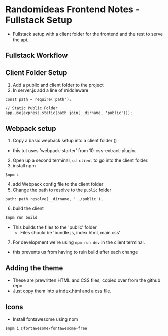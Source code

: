 # Randomideas Frontend Notes - Fullstack Setup
- Fullstack setup with a client folder for the frontend and the rest to serve the api.

## Fullstack Workflow

## Client Folder Setup
1. Add a public and client folder to the project
2. In server.js add a line of middleware
``` JS server.js
const path = require('path');

// Static Public Folder
app.use(express.static(path.join(__dirname, 'public')));
```

## Webpack setup
1. Copy a basic wepback setup into a client folder ()
  - this tut uses 'webpack-starter' from 10-css-extract-plugin.
2. Open up a second terminal, `cd client` to go into the client folder.
3. install npm
``` JS client terminal
$npm i
```
4. add Webpack config file to the client folder
5. Change the path to resolve to the `public` folder
``` JS webpack-config.js
path: path.resolve(__dirname, '../public'), 
```
6. build the client
``` JS client terminal
$npm run build
```
- This builds the files to the 'public' folder
  - Files should be 'bundle.js, index.html, main.css'

7. For development we're using `npm run dev` in the client terminal.
  - this prevents us from having to ruin build after each change


## Adding the theme
- These are prewritten HTML and CSS files, copied over from the github repo.
- Just copy them into a index.html and a css file.

## Icons
- Install fontawesome using npm
``` JS client terminal
$npm i @fortawesome/fontawesome-free
```




